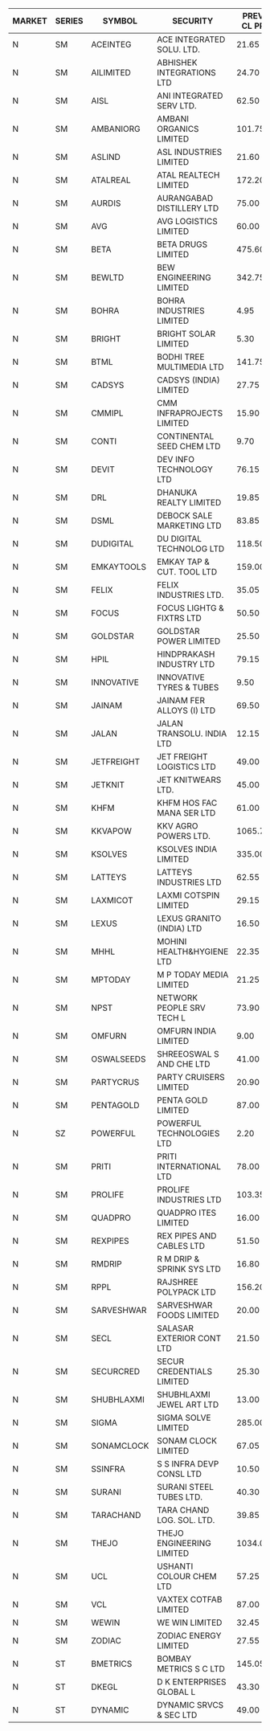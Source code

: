 


| MARKET | SERIES | SYMBOL | SECURITY | PREV CL PR | OPEN PRICE | HIGH PRICE | LOW PRICE | CLOSE PRICE | NET TRDVAL | NET TRDQTY | CORP IND | HI 52 WK | LO 52 WK |
| ----- | ----- | ----- | ----- | ----- | ----- | ----- | ----- | ----- | ----- | ----- | ----- | ----- | ----- |
| N | SM | ACEINTEG | ACE INTEGRATED SOLU. LTD. | 21.65 | 22.70 | 22.70 | 22.70 | 22.70 | 204300.00 | 9000 |  | 23.30 | 14.45 |
| N | SM | AILIMITED | ABHISHEK INTEGRATIONS LTD | 24.70 | 23.55 | 23.55 | 23.55 | 23.55 | 70650.00 | 3000 |  | 38.60 | 19.00 |
| N | SM | AISL | ANI INTEGRATED SERV LTD. | 62.50 | 58.25 | 58.25 | 57.30 | 57.50 | 346500.00 | 6000 |  | 71.00 | 18.10 |
| N | SM | AMBANIORG | AMBANI ORGANICS LIMITED | 101.75 | 106.80 | 106.80 | 105.00 | 105.00 | 637200.00 | 6000 |  | 114.85 | 43.70 |
| N | SM | ASLIND | ASL INDUSTRIES LIMITED | 21.60 | 22.65 | 22.65 | 22.65 | 22.65 | 90600.00 | 4000 |  | 23.00 | 7.20 |
| N | SM | ATALREAL | ATAL REALTECH LIMITED | 172.20 | 167.60 | 176.85 | 167.60 | 171.30 | 17477760.00 | 102400 |  | 188.40 | 30.95 |
| N | SM | AURDIS | AURANGABAD DISTILLERY LTD | 75.00 | 78.70 | 78.75 | 78.70 | 78.70 | 314900.00 | 4000 |  | 86.00 | 25.90 |
| N | SM | AVG | AVG LOGISTICS LIMITED | 60.00 | 58.00 | 58.00 | 57.00 | 57.00 | 138000.00 | 2400 |  | 83.00 | 40.65 |
| N | SM | BETA | BETA DRUGS LIMITED | 475.60 | 471.00 | 537.95 | 471.00 | 522.25 | 5763180.00 | 11600 |  | 665.00 | 104.80 |
| N | SM | BEWLTD | BEW ENGINEERING LIMITED | 342.75 | 325.65 | 325.65 | 325.65 | 325.65 | 3907800.00 | 12000 |  | 388.20 | 228.15 |
| N | SM | BOHRA | BOHRA INDUSTRIES LIMITED | 4.95 | 5.15 | 5.15 | 4.75 | 4.80 | 118300.00 | 24000 |  | 7.25 | .95 |
| N | SM | BRIGHT | BRIGHT SOLAR LIMITED | 5.30 | 5.55 | 5.55 | 5.10 | 5.25 | 493650.00 | 93000 |  | 15.55 | 4.60 |
| N | SM | BTML | BODHI TREE MULTIMEDIA LTD | 141.75 | 148.80 | 148.80 | 147.95 | 147.95 | 356100.00 | 2400 |  | 148.80 | 64.05 |
| N | SM | CADSYS | CADSYS (INDIA) LIMITED | 27.75 | 29.10 | 29.10 | 26.40 | 26.40 | 169100.00 | 6000 |  | 36.90 | 18.10 |
| N | SM | CMMIPL | CMM INFRAPROJECTS LIMITED | 15.90 | 16.65 | 16.65 | 15.95 | 15.95 | 145650.00 | 9000 |  | 21.05 | 2.25 |
| N | SM | CONTI | CONTINENTAL SEED CHEM LTD | 9.70 | 10.15 | 10.15 | 9.30 | 9.30 | 906909.30 | 93324 |  | 11.40 | 5.20 |
| N | SM | DEVIT | DEV INFO TECHNOLOGY LTD | 76.15 | 77.50 | 77.50 | 74.00 | 74.00 | 454500.00 | 6000 |  | 165.00 | 74.00 |
| N | SM | DRL | DHANUKA REALTY LIMITED | 19.85 | 20.80 | 20.80 | 20.80 | 20.80 | 124800.00 | 6000 |  | 21.05 | 7.50 |
| N | SM | DSML | DEBOCK SALE MARKETING LTD | 83.85 | 83.10 | 85.00 | 80.00 | 84.95 | 9750600.00 | 120000 |  | 85.15 | 5.75 |
| N | SM | DUDIGITAL | DU DIGITAL TECHNOLOG LTD | 118.50 | 112.60 | 112.60 | 112.60 | 112.60 | 450400.00 | 4000 |  | 153.05 | 95.00 |
| N | SM | EMKAYTOOLS | EMKAY TAP & CUT. TOOL LTD | 159.00 | 159.00 | 159.00 | 159.00 | 159.00 | 95400.00 | 600 |  | 205.25 | 70.35 |
| N | SM | FELIX | FELIX INDUSTRIES LTD. | 35.05 | 33.30 | 33.30 | 33.30 | 33.30 | 133200.00 | 4000 |  | 51.25 | 31.00 |
| N | SM | FOCUS | FOCUS LIGHTG & FIXTRS LTD | 50.50 | 48.00 | 48.00 | 48.00 | 48.00 | 144000.00 | 3000 |  | 71.90 | 18.05 |
| N | SM | GOLDSTAR | GOLDSTAR POWER LIMITED | 25.50 | 26.00 | 26.00 | 26.00 | 26.00 | 468000.00 | 18000 |  | 26.25 | 19.70 |
| N | SM | HPIL | HINDPRAKASH INDUSTRY LTD | 79.15 | 78.00 | 78.00 | 78.00 | 78.00 | 468000.00 | 6000 |  | 93.90 | 45.40 |
| N | SM | INNOVATIVE | INNOVATIVE TYRES & TUBES | 9.50 | 9.50 | 9.50 | 9.50 | 9.50 | 28500.00 | 3000 |  | 20.45 | 5.65 |
| N | SM | JAINAM | JAINAM FER ALLOYS (I) LTD | 69.50 | 73.00 | 73.00 | 69.70 | 69.70 | 853400.00 | 12000 |  | 73.00 | 69.70 |
| N | SM | JALAN | JALAN TRANSOLU. INDIA LTD | 12.15 | 11.75 | 11.75 | 11.75 | 11.75 | 35250.00 | 3000 |  | 14.90 | 2.75 |
| N | SM | JETFREIGHT | JET FREIGHT LOGISTICS LTD | 49.00 | 49.00 | 49.00 | 49.00 | 49.00 | 196000.00 | 4000 |  | 56.65 | 13.20 |
| N | SM | JETKNIT | JET KNITWEARS LTD. | 45.00 | 42.75 | 43.00 | 42.75 | 43.00 | 771000.00 | 18000 |  | 54.20 | 18.00 |
| N | SM | KHFM | KHFM HOS FAC MANA SER LTD | 61.00 | 58.05 | 58.05 | 57.95 | 57.95 | 348000.00 | 6000 |  | 63.75 | 25.75 |
| N | SM | KKVAPOW | KKV AGRO POWERS LTD. | 1065.75 | 811.05 | 811.05 | 811.05 | 811.05 | 253047.60 | 312 |  | 1177.00 | 371.05 |
| N | SM | KSOLVES | KSOLVES INDIA LIMITED | 335.00 | 335.00 | 339.00 | 311.00 | 325.10 | 23930140.00 | 74400 |  | 1718.20 | 238.35 |
| N | SM | LATTEYS | LATTEYS INDUSTRIES LTD | 62.55 | 62.50 | 62.50 | 62.50 | 62.50 | 125000.00 | 2000 |  | 67.90 | 42.90 |
| N | SM | LAXMICOT | LAXMI COTSPIN LIMITED | 29.15 | 29.15 | 29.50 | 29.00 | 29.50 | 1226400.00 | 42000 |  | 36.55 | 7.50 |
| N | SM | LEXUS | LEXUS GRANITO (INDIA) LTD | 16.50 | 17.30 | 17.30 | 15.70 | 15.70 | 111850.00 | 7000 |  | 22.50 | 7.20 |
| N | SM | MHHL | MOHINI HEALTH&HYGIENE LTD | 22.35 | 21.50 | 21.50 | 21.50 | 21.50 | 129000.00 | 6000 |  | 39.50 | 15.95 |
| N | SM | MPTODAY | M P TODAY MEDIA LIMITED | 21.25 | 21.25 | 21.25 | 21.25 | 21.25 | 42500.00 | 2000 |  | 30.00 | 9.70 |
| N | SM | NPST | NETWORK PEOPLE SRV TECH L | 73.90 | 76.00 | 76.00 | 76.00 | 76.00 | 121600.00 | 1600 |  | 78.00 | 67.00 |
| N | SM | OMFURN | OMFURN INDIA LIMITED | 9.00 | 9.00 | 9.00 | 9.00 | 9.00 | 378000.00 | 42000 |  | 10.05 | 8.60 |
| N | SM | OSWALSEEDS | SHREEOSWAL S AND CHE LTD | 41.00 | 42.00 | 42.00 | 42.00 | 42.00 | 168000.00 | 4000 |  | 47.40 | 28.00 |
| N | SM | PARTYCRUS | PARTY CRUISERS LIMITED | 20.90 | 21.25 | 21.25 | 20.55 | 20.55 | 168600.00 | 8000 |  | 39.90 | 16.50 |
| N | SM | PENTAGOLD | PENTA GOLD LIMITED | 87.00 | 90.00 | 90.00 | 90.00 | 90.00 | 270000.00 | 3000 |  | 115.00 | 15.60 |
| N | SZ | POWERFUL | POWERFUL TECHNOLOGIES LTD | 2.20 | 2.15 | 2.15 | 2.10 | 2.10 | 114200.00 | 54000 |  | 7.55 | 1.90 |
| N | SM | PRITI | PRITI INTERNATIONAL LTD | 78.00 | 78.60 | 81.90 | 78.60 | 80.60 | 9853760.00 | 121600 |  | 284.90 | 66.80 |
| N | SM | PROLIFE | PROLIFE INDUSTRIES LTD | 103.35 | 103.00 | 103.00 | 103.00 | 103.00 | 309000.00 | 3000 |  | 117.00 | 33.25 |
| N | SM | QUADPRO | QUADPRO ITES LIMITED | 16.00 | 16.15 | 17.00 | 16.15 | 16.20 | 1677300.00 | 102000 |  | 18.80 | 15.20 |
| N | SM | REXPIPES | REX PIPES AND CABLES LTD | 51.50 | 53.20 | 53.40 | 50.00 | 53.05 | 2715600.00 | 52000 |  | 64.35 | 26.00 |
| N | SM | RMDRIP | R M DRIP & SPRINK SYS LTD | 16.80 | 16.80 | 16.80 | 16.80 | 16.80 | 33600.00 | 2000 |  | 59.00 | 15.50 |
| N | SM | RPPL | RAJSHREE POLYPACK LTD | 156.20 | 155.50 | 159.95 | 153.00 | 155.85 | 2797350.00 | 18000 |  | 200.00 | 77.70 |
| N | SM | SARVESHWAR | SARVESHWAR FOODS LIMITED | 20.00 | 19.50 | 19.50 | 19.50 | 19.50 | 31200.00 | 1600 |  | 37.85 | 11.00 |
| N | SM | SECL | SALASAR EXTERIOR CONT LTD | 21.50 | 22.50 | 22.50 | 22.50 | 22.50 | 67500.00 | 3000 |  | 32.80 | 9.90 |
| N | SM | SECURCRED | SECUR CREDENTIALS LIMITED | 25.30 | 24.05 | 24.05 | 24.05 | 24.05 | 14430.00 | 600 |  | 36.25 | 12.00 |
| N | SM | SHUBHLAXMI | SHUBHLAXMI JEWEL ART LTD | 13.00 | 12.40 | 12.40 | 12.35 | 12.35 | 37100.00 | 3000 |  | 26.80 | 11.20 |
| N | SM | SIGMA | SIGMA SOLVE LIMITED | 285.00 | 290.00 | 290.00 | 290.00 | 290.00 | 870000.00 | 3000 |  | 340.30 | 33.80 |
| N | SM | SONAMCLOCK | SONAM CLOCK LIMITED | 67.05 | 67.00 | 67.00 | 66.90 | 66.90 | 602550.00 | 9000 |  | 67.45 | 39.00 |
| N | SM | SSINFRA | S S INFRA DEVP CONSL LTD | 10.50 | 10.90 | 10.90 | 10.90 | 10.90 | 32700.00 | 3000 |  | 11.00 | 5.65 |
| N | SM | SURANI | SURANI STEEL TUBES LTD. | 40.30 | 38.30 | 38.30 | 38.30 | 38.30 | 76600.00 | 2000 |  | 46.65 | 17.35 |
| N | SM | TARACHAND | TARA CHAND LOG. SOL. LTD. | 39.85 | 41.45 | 41.75 | 41.00 | 41.75 | 414400.00 | 10000 |  | 52.35 | 26.00 |
| N | SM | THEJO | THEJO ENGINEERING LIMITED | 1034.00 | 990.05 | 990.05 | 970.00 | 980.00 | 1761022.50 | 1800 |  | 3950.00 | 970.00 |
| N | SM | UCL | USHANTI COLOUR CHEM LTD | 57.25 | 57.80 | 58.80 | 56.50 | 57.00 | 924500.00 | 16000 |  | 61.25 | 24.00 |
| N | SM | VCL | VAXTEX COTFAB LIMITED | 87.00 | 88.10 | 91.00 | 85.00 | 91.00 | 1053300.00 | 12000 |  | 91.00 | 17.00 |
| N | SM | WEWIN | WE WIN LIMITED | 32.45 | 33.95 | 34.05 | 33.95 | 34.05 | 510000.00 | 15000 |  | 55.15 | 13.05 |
| N | SM | ZODIAC | ZODIAC ENERGY LIMITED | 27.55 | 28.50 | 28.50 | 26.20 | 27.75 | 329800.00 | 12000 |  | 31.60 | 11.50 |
| N | ST | BMETRICS | BOMBAY METRICS S C LTD | 145.05 | 152.30 | 152.30 | 152.30 | 152.30 | 1279320.00 | 8400 |  | 152.30 | 98.30 |
| N | ST | DKEGL | D K ENTERPRISES GLOBAL L | 43.30 | 43.30 | 43.30 | 41.15 | 41.15 | 3248100.00 | 78000 |  | 44.10 | 41.00 |
| N | ST | DYNAMIC | DYNAMIC SRVCS & SEC LTD | 49.00 | 46.55 | 48.15 | 46.55 | 48.00 | 1338300.00 | 28000 |  | 55.65 | 45.70 |




